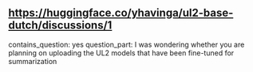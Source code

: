 ## https://huggingface.co/yhavinga/ul2-base-dutch/discussions/1

contains_question: yes
question_part: I was wondering whether you are planning on uploading the UL2 models that have been fine-tuned for summarization 